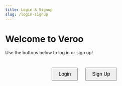```yaml
---
title: Login & Signup
slug: /login-signup
---
```


# Welcome to Veroo

Use the buttons below to log in or sign up!

<div style="text-align: center; margin-top: 30px;">
    <button id="loginButton" style="margin: 10px; padding: 10px 20px; font-size: 16px; cursor: pointer;">Login</button>
    <button id="setupButton" style="margin: 10px; padding: 10px 20px; font-size: 16px; cursor: pointer;">Sign Up</button>
</div>

<script>
    // Function to simulate login
    function login() {
        alert("Login function called!");
        // Add your login logic here
    }

    // Function to simulate sign-up
    function signUp() {
        alert("Sign-Up function called!");
        // Add your sign-up logic here
    }

    // Attach event listeners to buttons
    document.addEventListener("DOMContentLoaded", () => {
        document.getElementById("loginButton").addEventListener("click", login);
        document.getElementById("setupButton").addEventListener("click", signUp);
    });
</script>
